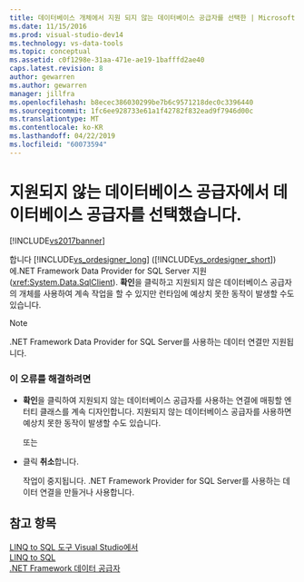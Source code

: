 ```yaml
---
title: 데이터베이스 개체에서 지원 되지 않는 데이터베이스 공급자를 선택한 | Microsoft Docs
ms.date: 11/15/2016
ms.prod: visual-studio-dev14
ms.technology: vs-data-tools
ms.topic: conceptual
ms.assetid: c0f1298e-31aa-471e-ae19-1bafffd2ae40
caps.latest.revision: 8
author: gewarren
ms.author: gewarren
manager: jillfra
ms.openlocfilehash: b8ecec386030299be7b6c9571218dec0c3396440
ms.sourcegitcommit: 1fc6ee928733e61a1f42782f832ead9f7946d00c
ms.translationtype: MT
ms.contentlocale: ko-KR
ms.lasthandoff: 04/22/2019
ms.locfileid: "60073594"
---
```

# <a name="you-have-selected-a-database-object-from-an-unsupported-database-provider"></a>지원되지 않는 데이터베이스 공급자에서 데이터베이스 공급자를 선택했습니다.
[!INCLUDE[vs2017banner](../includes/vs2017banner.md)]

합니다 [!INCLUDE[vs_ordesigner_long](../includes/vs-ordesigner-long-md.md)] ([!INCLUDE[vs_ordesigner_short](../includes/vs-ordesigner-short-md.md)])에.NET Framework Data Provider for SQL Server 지원 (<xref:System.Data.SqlClient>). **확인**을 클릭하고 지원되지 않은 데이터베이스 공급자의 개체를 사용하여 계속 작업을 할 수 있지만 런타임에 예상치 못한 동작이 발생할 수도 있습니다.  
  
> [!NOTE]
>  .NET Framework Data Provider for SQL Server를 사용하는 데이터 연결만 지원됩니다.  
  
### <a name="to-correct-this-error"></a>이 오류를 해결하려면  
  
- **확인**을 클릭하여 지원되지 않는 데이터베이스 공급자를 사용하는 연결에 매핑할 엔터티 클래스를 계속 디자인합니다. 지원되지 않는 데이터베이스 공급자를 사용하면 예상치 못한 동작이 발생할 수도 있습니다.  
  
     또는  
  
- 클릭 **취소**합니다.  
  
     작업이 중지됩니다. .NET Framework Provider for SQL Server를 사용하는 데이터 연결을 만들거나 사용합니다.  
  
## <a name="see-also"></a>참고 항목  
 [LINQ to SQL 도구 Visual Studio에서](../data-tools/linq-to-sql-tools-in-visual-studio2.md)   
 [LINQ to SQL](http://msdn.microsoft.com/library/73d13345-eece-471a-af40-4cc7a2f11655)   
 [.NET Framework 데이터 공급자](http://msdn.microsoft.com/library/03a9fc62-2d24-491a-9fe6-d6bdb6dcb131)   
